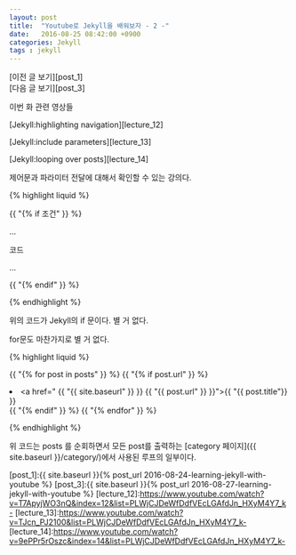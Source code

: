 ```yaml
---
layout: post
title:  "Youtube로 Jekyll을 배워보자 - 2 -"
date:   2016-08-25 08:42:00 +0900
categories: Jekyll
tags : jekyll
---
```

[이전 글 보기][post_1]  
[다음 글 보기][post_3]

이번 화 관련 영상들

[Jekyll:highlighting navigation][lecture_12]

[Jekyll:include parameters][lecture_13]

[Jekyll:looping over posts][lecture_14]

제어문과 파라미터 전달에 대해서 확인할 수 있는 강의다.

{% highlight liquid %}

  {{ "{% if 조건" }} %}

  ...

  코드

  ...

  {{ "{% endif" }} %}

{% endhighlight %}

위의 코드가 Jekyll의 if 문이다. 별 거 없다.

for문도 마찬가지로 별 거 없다.

{% highlight liquid %}

{{ "{% for post in posts" }} %}
  {{ "{% if post.url" }} %}
    <li><a href=" {{ "{{ site.baseurl" }} }} {{ "{{ post.url" }} }}">{{ "{{ post.title"}} }}</a></li>
  {{ "{% endif" }} %}
{{ "{% endfor" }} %}

{% endhighlight %}

위 코드는 posts 를 순회하면서 모든 post를 출력하는 [category 페이지]({{ site.baseurl }}/category/)에서 사용된 루프의 일부이다.


[post_1]:{{ site.baseurl }}{% post_url 2016-08-24-learning-jekyll-with-youtube %}
[post_3]:{{ site.baseurl }}{% post_url 2016-08-27-learning-jekyll-with-youtube %}
[lecture_12]:https://www.youtube.com/watch?v=T7ApyjWO3nQ&index=12&list=PLWjCJDeWfDdfVEcLGAfdJn_HXyM4Y7_k-
[lecture_13]:https://www.youtube.com/watch?v=TJcn_PJ2100&list=PLWjCJDeWfDdfVEcLGAfdJn_HXyM4Y7_k-
[lecture_14]:https://www.youtube.com/watch?v=9ePPr5rOszc&index=14&list=PLWjCJDeWfDdfVEcLGAfdJn_HXyM4Y7_k-

